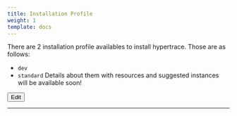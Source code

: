 ```yaml
---
title: Installation Profile
weight: 1
template: docs
---
```


There are 2 installation profile availables to install hypertrace. Those are as follows:
- `dev`
- `standard`
Details about them with resources and suggested instances will be available soon!

<a href="https://github.com/hypertrace/hypertrace-docs-website/tree/master/src/pages/deployments/profile.md">
<button type="button">Edit</button></a>

***
